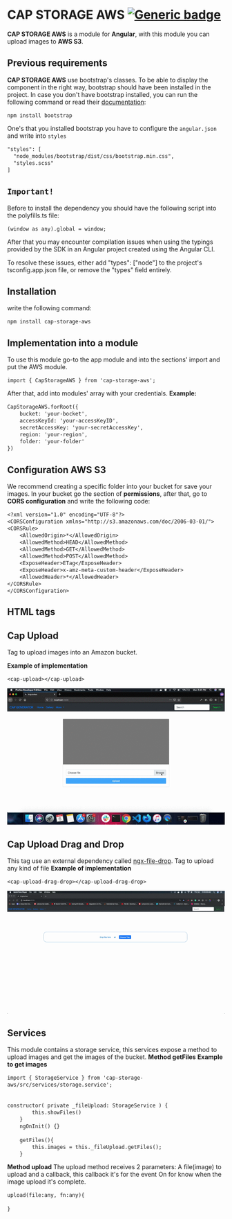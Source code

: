 # CAP STORAGE AWS [![Generic badge](https://img.shields.io/badge/CAP-Active-<COLOR>.svg)](https://shields.io/)


**CAP STORAGE AWS** is a module for **Angular**, with this module you can upload images to **AWS S3**.

## **Previous requirements**
**CAP STORAGE AWS** use bootstrap's classes. To be able to display the component in the right way, bootstrap should have been installed in the project. In case you don't have bootstrap installed, you can run the following command or read their [documentation](https://getbootstrap.com/docs/4.3/getting-started/download/):
```
npm install bootstrap
```
One's that you installed bootstrap you have to configure the `angular.json` and write into `styles`
```
"styles": [
  "node_modules/bootstrap/dist/css/bootstrap.min.css",
  "styles.scss"
]
```

## **`Important!`**
Before to install the dependency you should have the following script into the polyfills.ts file:

```
(window as any).global = window;
```

After that you may encounter compilation issues when using the typings provided by the SDK in an Angular project created using the Angular CLI.

To resolve these issues, either add "types": ["node"] to the project's tsconfig.app.json file, or remove the "types" field entirely.

## **Installation**

write the following command:
```
npm install cap-storage-aws
```

## **Implementation into a module**
To use this module go-to the app module and into the sections' import and put the AWS module.
```
import { CapStorageAWS } from 'cap-storage-aws';
```
After that, add into modules' array with your credentials.
**Example:**
```
CapStorageAWS.forRoot({
    bucket: 'your-bocket',
    accessKeyId: 'your-accessKeyID',
    secretAccessKey: 'your-secretAccessKey',
    region: 'your-region',
    folder: 'your-folder'
})
```

## **Configuration AWS S3**
We recommend creating a specific folder into your bucket for save your images. In your bucket 
go the section of **permissions**, after that, go to **CORS configuration** and write the following code:

```   
<?xml version="1.0" encoding="UTF-8"?>
<CORSConfiguration xmlns="http://s3.amazonaws.com/doc/2006-03-01/">
<CORSRule>
    <AllowedOrigin>*</AllowedOrigin>
    <AllowedMethod>HEAD</AllowedMethod>
    <AllowedMethod>GET</AllowedMethod>
    <AllowedMethod>POST</AllowedMethod>
    <ExposeHeader>ETag</ExposeHeader>
    <ExposeHeader>x-amz-meta-custom-header</ExposeHeader>
    <AllowedHeader>*</AllowedHeader>
</CORSRule>
</CORSConfiguration>
```

## **HTML tags**

## **Cap Upload**
Tag to upload images into an Amazon bucket.

**Example of implementation**
```
<cap-upload></cap-upload>
```

![Alt text](assets/images/cap-aws.gif?raw=true "example")

## **Cap Upload Drag and Drop**
This tag use an external dependency called [ngx-file-drop](https://www.npmjs.com/package/ngx-file-drop).
Tag to upload any kind of file
**Example of implementation**
```
<cap-upload-drag-drop></cap-upload-drag-drop>

```

![Alt text](assets/images/cap-aws-drag-drop.gif?raw=true "example")


## **Services**
This module contains a storage service, this services expose a method to upload images and get the images of the bucket.
**Method getFiles**
**Example to get images**
```
import { StorageService } from 'cap-storage-aws/src/services/storage.service';


constructor( private _fileUpload: StorageService ) {
        this.showFiles()
    }
    ngOnInit() {}

    getFiles(){
        this.images = this._fileUpload.getFiles();
    }
```
**Method upload**
The upload method receives 2 parameters:
A file(image) to upload and a callback, this callback it's for the event On for know when the image upload it's complete.
```
upload(file:any, fn:any){

}
```




